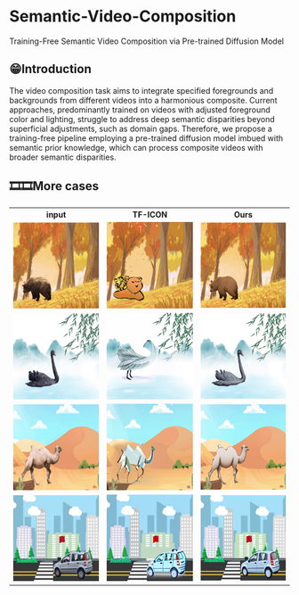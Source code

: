 # Semantic-Video-Composition
Training-Free Semantic Video Composition via Pre-trained Diffusion Model

## 😁Introduction

The video composition task aims to integrate specified foregrounds and backgrounds from different videos into a harmonious composite. Current approaches, predominantly trained on videos with adjusted foreground color and lighting, struggle to address deep semantic disparities beyond superficial adjustments, such as domain gaps. Therefore, we propose a training-free pipeline employing a pre-trained diffusion model imbued with semantic prior knowledge, which can process composite videos with broader semantic disparities.

## 🎞🎞More cases

<table>
  <tr>
    <th>input</th>
    <th>TF-ICON</th>
    <th>Ours</th>
  </tr>
  <tr>
    <td><img src="/cases/ori_bear_autumn.gif" alt="ori_bear_autumn.gif" style="width:100%"></td>
    <td><img src="/cases/tficon_bear_autumn.gif" alt="tficon_bear_autumn.gif" style="width:100%"></td>
    <td><img src="/cases/ours_bear_autumn.gif" alt="ours_bear_autumn.gif" style="width:100%"></td>
  </tr>
  <tr>
    <td><img src="/cases/ori_blackswan_willow.gif" alt="ori_blackswan_willow.gif" style="width:100%"></td>
    <td><img src="/cases/tficon_blackswan_willow.gif" alt="tficon_blackswan_willow.gif" style="width:100%"></td>
    <td><img src="/cases/ours_blackswan_willow.gif" alt="ours_blackswan_willow.gif" style="width:100%"></td>
  </tr>
  <tr>
    <td><img src="/cases/ori_camel_desert.gif" alt="ori_camel_desert.gif" style="width:100%"></td>
    <td><img src="/cases/tficon_camel_desert.gif" alt="tficon_camel_desert.gif" style="width:100%"></td>
    <td><img src="/cases/ours_camel_desert.gif" alt="ours_camel_desert.gif" style="width:100%"></td>
  </tr>
  <tr>
    <td><img src="/cases/ori_car_street.gif" alt="ori_car_street.gif" style="width:100%"></td>
    <td><img src="/cases/tficon_car_street.gif" alt="tficon_car_street.gif" style="width:100%"></td>
    <td><img src="/cases/ours_car_street.gif" alt="ours_car_street.gif" style="width:100%"></td>
  </tr>
</table>
